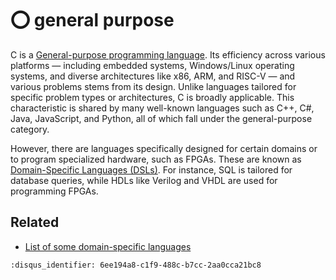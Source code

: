 # ⭕ general purpose

C is a [General-purpose programming
language](https://en.wikipedia.org/wiki/General-purpose_programming_language).
Its efficiency across various platforms — including embedded systems,
Windows/Linux operating systems, and diverse architectures like x86, ARM, and
RISC-V — and various problems stems from its design. Unlike languages tailored
for specific problem types or architectures, C is broadly applicable. This
characteristic is shared by many well-known languages such as C++, C#, Java,
JavaScript, and Python, all of which fall under the general-purpose category.

However, there are languages specifically designed for certain domains or to
program specialized hardware, such as FPGAs. These are known as [Domain-Specific
Languages (DSLs)](https://en.wikipedia.org/wiki/Domain-specific_language). For
instance, SQL is tailored for database queries, while HDLs like Verilog and VHDL
are used for programming FPGAs.

## Related

- [List of some domain-specific
  languages](https://en.wikipedia.org/wiki/Category:Domain-specific_programming_languages)

```{disqus}
:disqus_identifier: 6ee194a8-c1f9-488c-b7cc-2aa0cca21bc8
```
